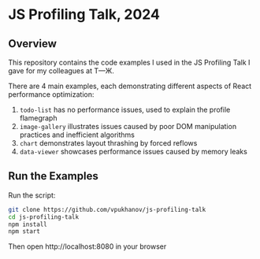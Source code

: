 # JS Profiling Talk, 2024

## Overview

This repository contains the code examples I used in the JS Profiling Talk I gave for my colleagues at Т—Ж.

There are 4 main examples, each demonstrating different aspects of React performance optimization:

1. `todo-list` has no performance issues, used to explain the profile flamegraph
2. `image-gallery` illustrates issues caused by poor DOM manipulation practices and inefficient algorithms
3. `chart` demonstrates layout thrashing by forced reflows
4. `data-viewer` showcases performance issues caused by memory leaks

## Run the Examples

Run the script:

```sh
git clone https://github.com/vpukhanov/js-profiling-talk
cd js-profiling-talk
npm install
npm start
```

Then open http://localhost:8080 in your browser
